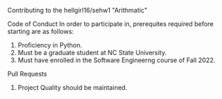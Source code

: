 Contributing to the hellgirl16/sehw1 "Arithmatic"

Code of Conduct
In order to participate in, prerequites required before starting are as follows:
  1. Proficiency in Python.
  2. Must be a graduate student at NC State University.
  3. Must have enrolled in the Software Engineerng course of Fall 2022.
 
Pull Requests
  1. Project Quality should be maintained.
  

